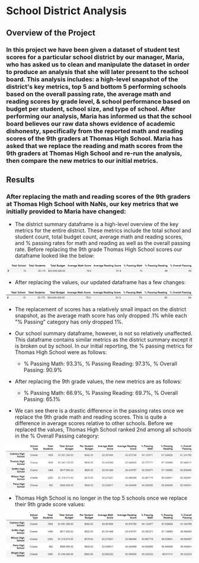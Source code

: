 # School District Analysis

## Overview of the Project

### In this project we have been given a dataset of student test scores for a particular school district by our manager, Maria, who has asked us to clean and manipulate the dataset in order to produce an analysis that she will later present to the school board. This analysis includes: a high-level snapshot of the district's key metrics, top 5 and bottom 5 performing schools based on the overall passing rate, the average math and reading scores by grade level, & school performance based on budget per student, school size, and type of school. After performing our analysis, Maria has informed us that the school board believes our raw data shows evidence of academic dishonesty, specifically from the reported math and reading scores of the 9th graders at Thomas High School. Maria has asked that we replace the reading and math scores from the 9th graders at Thomas High School and re-run the analysis, then compare the new metrics to our initial metrics.

## Results

### After replacing the math and reading scores of the 9th graders at Thomas High School with NaNs, our key metrics that we initially provided to Maria have changed:

- The district summary dataframe is a high-level overview of the key metrics for the entire district. These metrics include the total school and student count, total budget count, average math and reading scores, and % passing rates for math and reading as well as the overall passing rate. Before replacing the 9th grade Thomas High School scores our dataframe looked like the below:

![](https://github.com/christianhargett/School_District_Analysis/blob/master/Resources/District_Summary_Before.png)

- After replacing the values, our updated dataframe has a few changes:

![](https://github.com/christianhargett/School_District_Analysis/blob/master/Resources/District_Summary_After.png)

- The replacement of scores has a relatively small impact on the district snapshot, as the average math score has only dropped .1% while each "% Passing" category has only dropped 1%.

- Our school summary dataframe, however, is not so relatively unaffected. This dataframe contains similar metrics as the district summary except it is broken out by school. In our initial reporting, the % passing metrics for Thomas High School were as follows:
  - % Passing Math: 93.3%, % Passing Reading: 97.3%, % Overall Passing: 90.9%

- After replacing the 9th grade values, the new metrics are as follows:

  - % Passing Math: 66.9%, % Passing Reading: 69.7%, % Overall Passing: 65.1%

- We can see there is a drastic difference in the passing rates once we replace the 9th grade math and reading scores. This is quite a difference in average scores relative to other schools. Before we replaced the values, Thomas High School ranked 2nd among all schools in the % Overall Passing category:

![](https://github.com/christianhargett/School_District_Analysis/blob/master/Resources/Top_Schools_Before.png)

- Thomas High School is no longer in the top 5 schools once we replace their 9th grade score values:

![](https://github.com/christianhargett/School_District_Analysis/blob/master/Resources/Top_Schools_After.png)
